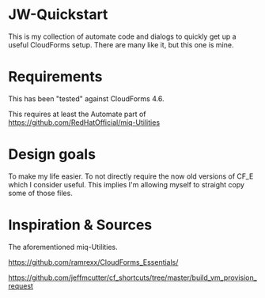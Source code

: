 # JW-Quickstart
This is my collection of automate code and dialogs to quickly get up
a useful CloudForms setup. There are many like it, but this one is mine.

# Requirements
This has been "tested" against CloudForms 4.6.

This requires at least the Automate part of https://github.com/RedHatOfficial/miq-Utilities

# Design goals
To make my life easier.
To not directly require the now old versions of CF_E which I consider useful. This implies I'm allowing myself to straight copy some of those files.


# Inspiration & Sources

The aforementioned miq-Utilities.

https://github.com/ramrexx/CloudForms_Essentials/

https://github.com/jeffmcutter/cf_shortcuts/tree/master/build_vm_provision_request

